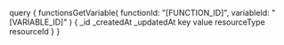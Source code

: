 query {
    functionsGetVariable(
        functionId: "[FUNCTION_ID]",
        variableId: "[VARIABLE_ID]"
    ) {
        _id
        _createdAt
        _updatedAt
        key
        value
        resourceType
        resourceId
    }
}
